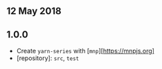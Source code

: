 ## 12 May 2018

## 1.0.0

- Create `yarn-series` with [`mnp`][https://mnpjs.org]
- [repository]: `src`, `test`
